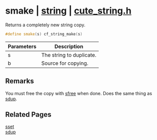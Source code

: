 # smake | [string](https://github.com/RandyGaul/cute_framework/blob/master/docs/string/README.md) | [cute_string.h](https://github.com/RandyGaul/cute_framework/blob/master/include/cute_string.h)

Returns a completely new string copy.

```cpp
#define smake(s) cf_string_make(s)
```

Parameters | Description
--- | ---
s | The string to duplicate.
b | Source for copying.

## Remarks

You must free the copy with [sfree](https://github.com/RandyGaul/cute_framework/blob/master/docs/string/sfree.md) when done. Does the same thing as [sdup](https://github.com/RandyGaul/cute_framework/blob/master/docs/string/sdup.md).

## Related Pages

[sset](https://github.com/RandyGaul/cute_framework/blob/master/docs/string/sset.md)  
[sdup](https://github.com/RandyGaul/cute_framework/blob/master/docs/string/sdup.md)  
